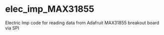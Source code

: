 elec_imp_MAX31855
=================

Electric Imp code for reading data from Adafruit MAX31855 breakout board via SPI
